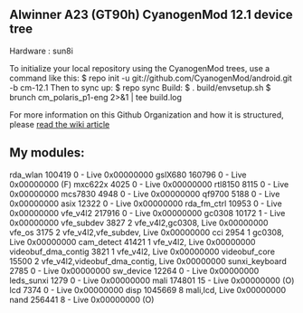 Alwinner A23 (GT90h) CyanogenMod 12.1 device tree
----------------------------------------------------
Hardware	: sun8i

To initialize your local repository using the CyanogenMod trees, use a command like this:
    $ repo init -u git://github.com/CyanogenMod/android.git -b cm-12.1
Then to sync up:
    $ repo sync
Build:
	$ . build/envsetup.sh
	$ brunch cm_polaris_p1-eng 2>&1 | tee build.log

For more information on this Github Organization and how it is structured, 
please [read the wiki article](http://wiki.cyanogenmod.org/w/Github_Organization)


My modules:
-------------------------------------------
rda_wlan 100419		 	0 - Live 0x00000000
gslX680 160796		 	0 - Live 0x00000000 (F)
mxc622x 4025		 	0 - Live 0x00000000
rtl8150 8115 			0 - Live 0x00000000
mcs7830 4948 			0 - Live 0x00000000
qf9700 5188 			0 - Live 0x00000000
asix 12322 				0 - Live 0x00000000
rda_fm_ctrl 10953 		0 - Live 0x00000000
vfe_v4l2 217916 		0 - Live 0x00000000
gc0308 10172 			1 - Live 0x00000000
vfe_subdev 3827 		2 vfe_v4l2,gc0308, Live 0x00000000
vfe_os 3175 			2 vfe_v4l2,vfe_subdev, Live 0x00000000
cci 2954 				1 gc0308, Live 0x00000000
cam_detect 41421 		1 vfe_v4l2, Live 0x00000000
videobuf_dma_contig 3821 1 vfe_v4l2, Live 0x00000000
videobuf_core 15500 	2 vfe_v4l2,videobuf_dma_contig, Live 0x00000000
sunxi_keyboard 2785 	0 - Live 0x00000000
sw_device 12264 		0 - Live 0x00000000
leds_sunxi 1279 		0 - Live 0x00000000
mali 174801 			15 - Live 0x00000000 (O)
lcd 7374 				0 - Live 0x00000000
disp 1045669 			8 mali,lcd, Live 0x00000000
nand 256441 			8 - Live 0x00000000 (O)

